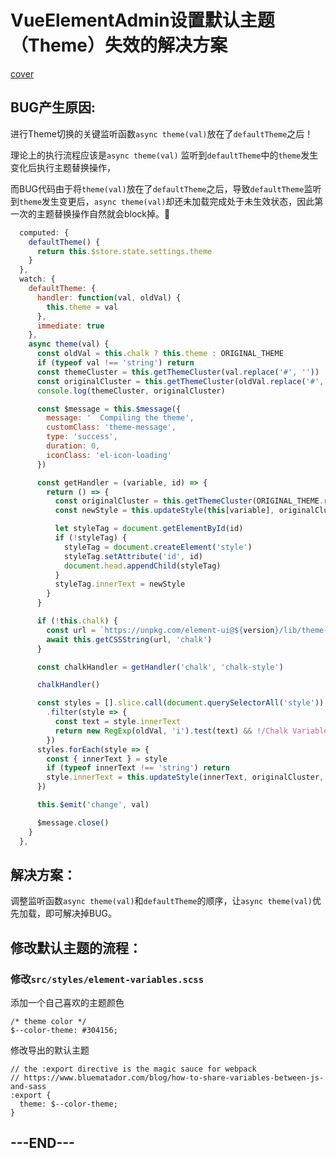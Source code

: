 # VueElementAdmin设置默认主题（Theme）失效的解决方案

[cover](https://tva1.sinaimg.cn/large/00831rSTly1gdol7lduxej30np0j476g.jpg)

## BUG产生原因:

进行Theme切换的关键监听函数`async theme(val)`放在了`defaultTheme`之后！

理论上的执行流程应该是`async theme(val)` 监听到`defaultTheme`中的`theme`发生变化后执行主题替换操作，

而BUG代码由于将`theme(val)`放在了`defaultTheme`之后，导致`defaultTheme`监听到`theme`发生变更后，`async theme(val)`却还未加载完成处于未生效状态，因此第一次的主题替换操作自然就会block掉。

```javascript
  computed: {
    defaultTheme() {
      return this.$store.state.settings.theme
    }
  },
  watch: {
    defaultTheme: {
      handler: function(val, oldVal) {
        this.theme = val
      },
      immediate: true
    },
    async theme(val) {
      const oldVal = this.chalk ? this.theme : ORIGINAL_THEME
      if (typeof val !== 'string') return
      const themeCluster = this.getThemeCluster(val.replace('#', ''))
      const originalCluster = this.getThemeCluster(oldVal.replace('#', ''))
      console.log(themeCluster, originalCluster)

      const $message = this.$message({
        message: '  Compiling the theme',
        customClass: 'theme-message',
        type: 'success',
        duration: 0,
        iconClass: 'el-icon-loading'
      })

      const getHandler = (variable, id) => {
        return () => {
          const originalCluster = this.getThemeCluster(ORIGINAL_THEME.replace('#', ''))
          const newStyle = this.updateStyle(this[variable], originalCluster, themeCluster)

          let styleTag = document.getElementById(id)
          if (!styleTag) {
            styleTag = document.createElement('style')
            styleTag.setAttribute('id', id)
            document.head.appendChild(styleTag)
          }
          styleTag.innerText = newStyle
        }
      }

      if (!this.chalk) {
        const url = `https://unpkg.com/element-ui@${version}/lib/theme-chalk/index.css`
        await this.getCSSString(url, 'chalk')
      }

      const chalkHandler = getHandler('chalk', 'chalk-style')

      chalkHandler()

      const styles = [].slice.call(document.querySelectorAll('style'))
        .filter(style => {
          const text = style.innerText
          return new RegExp(oldVal, 'i').test(text) && !/Chalk Variables/.test(text)
        })
      styles.forEach(style => {
        const { innerText } = style
        if (typeof innerText !== 'string') return
        style.innerText = this.updateStyle(innerText, originalCluster, themeCluster)
      })

      this.$emit('change', val)

      $message.close()
    }
  },
```

## 解决方案：

调整监听函数`async theme(val)`和`defaultTheme`的顺序，让`async theme(val)`优先加载，即可解决掉BUG。

## 修改默认主题的流程：

### 修改`src/styles/element-variables.scss`

添加一个自己喜欢的主题颜色

```
/* theme color */
$--color-theme: #304156;
```

修改导出的默认主题

```
// the :export directive is the magic sauce for webpack
// https://www.bluematador.com/blog/how-to-share-variables-between-js-and-sass
:export {
  theme: $--color-theme;
}
```
## ---END---

